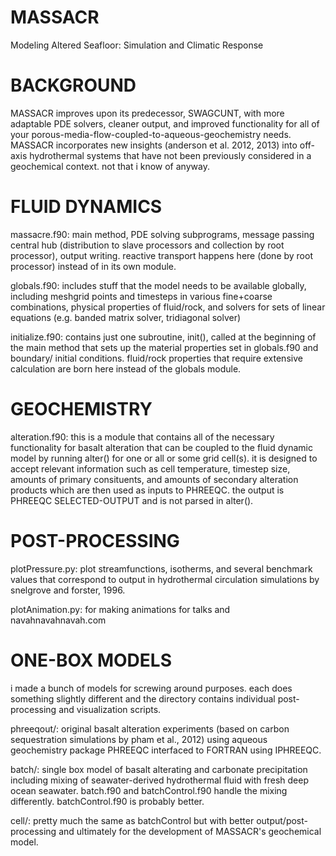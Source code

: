 MASSACR
=======
Modeling Altered Seafloor: Simulation and Climatic Response

BACKGROUND
=======
MASSACR improves upon its predecessor, SWAGCUNT, with more adaptable PDE solvers, cleaner
output, and improved functionality for all of your porous-media-flow-coupled-to-aqueous-geochemistry 
needs. MASSACR incorporates new insights (anderson et al. 2012, 2013) into off-axis hydrothermal systems
that have not been previously considered in a geochemical context. not that i know of anyway.

FLUID DYNAMICS
=======
massacre.f90: main method, PDE solving subprograms, message passing central hub (distribution to slave
processors and collection by root processor), output writing. reactive transport happens here (done
by root processor) instead of in its own module. 

globals.f90: includes stuff that the model needs to be available globally, including meshgrid 
points and timesteps in various fine+coarse combinations, physical properties of fluid/rock, and solvers 
for sets of linear equations (e.g. banded matrix solver, tridiagonal solver)

initialize.f90: contains just one subroutine, init(), called at the beginning of the 
main method that sets up the material properties set in globals.f90 and boundary/
initial conditions. fluid/rock properties that require extensive calculation are born here
instead of the globals module.

GEOCHEMISTRY
=======

alteration.f90: this is a module that contains all of the necessary functionality for
basalt alteration that can be coupled to the fluid dynamic model by running alter()
for one or all or some grid cell(s). it is designed to accept relevant information 
such as cell temperature, timestep size, amounts of primary consituents, and amounts of
secondary alteration products which are then used as inputs to PHREEQC. the output is
PHREEQC SELECTED-OUTPUT and is not parsed in alter().

POST-PROCESSING
=======

plotPressure.py: plot streamfunctions, isotherms, and several benchmark values that 
correspond to output in hydrothermal circulation simulations by snelgrove and forster,
1996.

plotAnimation.py: for making animations for talks and navahnavahnavah.com

ONE-BOX MODELS
=======

i made a bunch of models for screwing around purposes. each does something slightly
different and the directory contains individual post-processing and visualization 
scripts.

phreeqout/: original basalt alteration experiments (based on carbon sequestration 
simulations by pham et al., 2012) using aqueous geochemistry package PHREEQC 
interfaced to FORTRAN using IPHREEQC.

batch/: single box model of basalt alterating and carbonate precipitation including
mixing of seawater-derived hydrothermal fluid with fresh deep ocean seawater.
batch.f90 and batchControl.f90 handle the mixing differently. batchControl.f90 is
probably better.

cell/: pretty much the same as batchControl but with better output/post-processing
and ultimately for the development of MASSACR's geochemical model.
